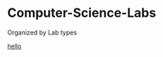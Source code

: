 # Computer-Science-Labs
Organized by Lab types

[hello](https://github.com/doubleterr/Computer-Science-Labs/tree/master/For-loop-lab)
